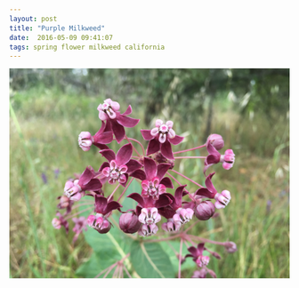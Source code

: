 ```yaml
---
layout: post
title: "Purple Milkweed"
date:  2016-05-09 09:41:07
tags: spring flower milkweed california
---
```


![Milkweed](/images/purple-milkweed.png)

<!--more-->

